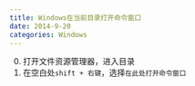 ```yaml
---
title: Windows在当前目录打开命令窗口
date: 2014-9-20
categories: Windows
---
```

0. 打开文件资源管理器，进入目录
0. 在空白处`shift + 右键`，选择`在此处打开命令窗口`
